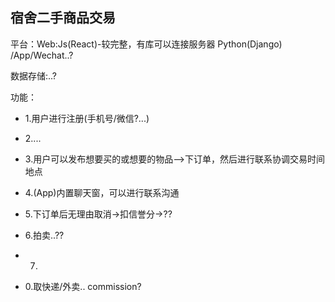 ## 宿舍二手商品交易

平台：Web:Js(React)-较完整，有库可以连接服务器
Python(Django)
/App/Wechat..?

数据存储:..?



功能：
* 1.用户进行注册(手机号/微信?...)
* 2....
* 3.用户可以发布想要买的或想要的物品—>下订单，然后进行联系协调交易时间地点
* 4.(App)内置聊天窗，可以进行联系沟通
* 5.下订单后无理由取消->扣信誉分->??
* 6.拍卖..??
* 7.


* 0.取快递/外卖.. commission?

